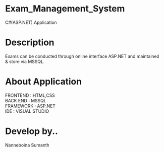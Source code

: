 # Exam_Management_System
C#(ASP.NET) Application

# Description 
Exams can be conducted through online interface ASP.NET and maintained & store via MSSQL.

# About Application
FRONTEND	:	HTML,CSS<br />
BACK END	:	MSSQL<br />
FRAMEWORK : ASP.NET<br />
IDE       : VISUAL STUDIO<br />

# Develop by..
Nanneboina Sumanth


